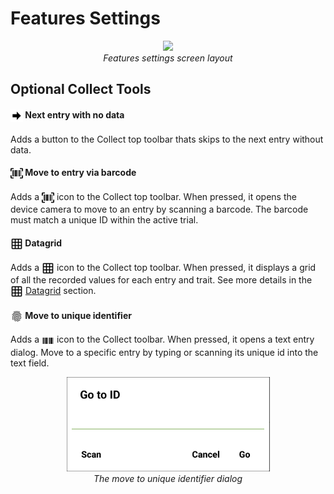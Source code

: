 Features Settings
=================

<figure align="center" class="image">
  <img src="_static/images/settings/general/settings_features_framed.png" width="350px"> 
  <figcaption><i>Features settings screen layout</i></figcaption> 
</figure>

Optional Collect Tools
----------------------

#### <img ref="next" style="vertical-align: middle;" src="_static/icons/settings/features/arrow-right-bold.png" width="20px"> Next entry with no data

Adds a button to the Collect top toolbar thats skips to the next entry
without data.

#### <img ref="barcode-scan" style="vertical-align: middle;" src="_static/icons/settings/features/barcode-scan.png" width="20px"> Move to entry via barcode

Adds a
<img ref="barcode-scan" style="vertical-align: middle;" src="_static/icons/settings/features/barcode-scan.png" width="20px">
icon to the Collect top toolbar. When pressed, it opens the device
camera to move to an entry by scanning a barcode. The barcode must match
a unique ID within the active trial.

#### <img ref="grid" style="vertical-align: middle;" src="_static/icons/settings/features/grid.png" width="20px"> Datagrid

Adds a <img ref="grid" style="vertical-align: middle;" src="_static/icons/settings/features/grid.png" width="20px">
icon to the Collect top toolbar. When pressed, it displays a grid of all
the recorded values for each entry and trait. See more details in the
<a href="datagrid.md"><img style="vertical-align: middle;" src="_static/icons/settings/features/grid.png" width="20px"></a> [Datagrid](datagrid.md) section.

#### <img ref="fingerprint" style="vertical-align: middle;" src="_static/icons/settings/features/fingerprint.png" width="20px"> Move to unique identifier

Adds a
<img ref="barcode" style="vertical-align: middle;" src="_static/icons/settings/features/barcode.png" width="20px"> icon to the Collect toolbar. When pressed, it opens a text entry dialog.
Move to a specific entry by typing or scanning its unique id into the
text field.

<figure align="center" class="image">
  <img src="_static/images/settings/features/settings_features_moveto_uid.png" width="325px"> 
  <figcaption><i>The move to unique identifier
dialog</i></figcaption> 
</figure>
